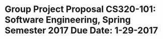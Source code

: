 # Group Project Proposal CS320-101: Software Engineering, Spring Semester 2017 Due Date: 1-29-2017 
